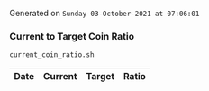 Generated on `Sunday 03-October-2021 at 07:06:01`

### Current to Target Coin Ratio
`current_coin_ratio.sh`

Date|Current|Target|Ratio
---|---|---|---
